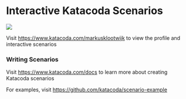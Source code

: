 # Interactive Katacoda Scenarios

[![](http://shields.katacoda.com/katacoda/markusklootwijk/count.svg)](https://www.katacoda.com/markusklootwijk "Get your profile on Katacoda.com")

Visit https://www.katacoda.com/markusklootwijk to view the profile and interactive scenarios

### Writing Scenarios
Visit https://www.katacoda.com/docs to learn more about creating Katacoda scenarios

For examples, visit https://github.com/katacoda/scenario-example
